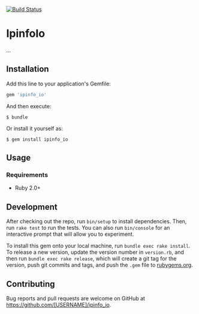[![Build Status](https://travis-ci.org/ipinfoio/ruby.svg?branch=master)](https://travis-ci.org/ipinfoio/ruby)

# IpinfoIo

...

## Installation

Add this line to your application's Gemfile:

```ruby
gem 'ipinfo_io'
```

And then execute:

    $ bundle

Or install it yourself as:

    $ gem install ipinfo_io

## Usage

### Requirements
- Ruby 2.0+

## Development

After checking out the repo, run `bin/setup` to install dependencies. Then, run `rake test` to run the tests. You can also run `bin/console` for an interactive prompt that will allow you to experiment.

To install this gem onto your local machine, run `bundle exec rake install`. To release a new version, update the version number in `version.rb`, and then run `bundle exec rake release`, which will create a git tag for the version, push git commits and tags, and push the `.gem` file to [rubygems.org](https://rubygems.org).

## Contributing

Bug reports and pull requests are welcome on GitHub at https://github.com/[USERNAME]/ipinfo_io.

